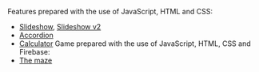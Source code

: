 Features prepared with the use of JavaScript, HTML and CSS:
* [Slideshow](slideshow/index.html), [Slideshow v2](slideshow_v02/index.html)
* [Accordion](accordion/index.html)
* [Calculator](calculator/index.html)
Game prepared with the use of JavaScript, HTML, CSS and Firebase:
* [The maze](maze/index.html)


